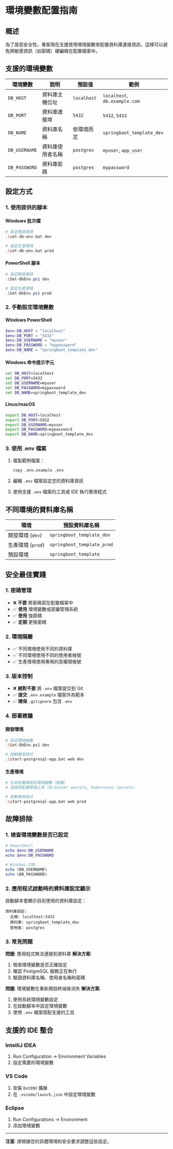 # 環境變數配置指南

## 概述

為了提高安全性，專案現在支援使用環境變數來配置資料庫連接資訊。這樣可以避免將敏感資訊（如密碼）硬編碼在配置檔案中。

## 支援的環境變數

| 環境變數 | 說明 | 預設值 | 範例 |
|---------|------|--------|------|
| `DB_HOST` | 資料庫主機位址 | `localhost` | `localhost`, `db.example.com` |
| `DB_PORT` | 資料庫連接埠 | `5432` | `5432`, `5433` |
| `DB_NAME` | 資料庫名稱 | 依環境而定 | `springboot_template_dev` |
| `DB_USERNAME` | 資料庫使用者名稱 | `postgres` | `myuser`, `app_user` |
| `DB_PASSWORD` | 資料庫密碼 | `postgres` | `mypassword` |

## 設定方式

### 1. 使用提供的腳本

#### Windows 批次檔
```bash
# 設定開發環境
.\set-db-env.bat dev

# 設定生產環境
.\set-db-env.bat prod
```

#### PowerShell 腳本
```powershell
# 設定開發環境
.\Set-DbEnv.ps1 dev

# 設定生產環境
.\Set-DbEnv.ps1 prod
```

### 2. 手動設定環境變數

#### Windows PowerShell
```powershell
$env:DB_HOST = "localhost"
$env:DB_PORT = "5432"
$env:DB_USERNAME = "myuser"
$env:DB_PASSWORD = "mypassword"
$env:DB_NAME = "springboot_template_dev"
```

#### Windows 命令提示字元
```cmd
set DB_HOST=localhost
set DB_PORT=5432
set DB_USERNAME=myuser
set DB_PASSWORD=mypassword
set DB_NAME=springboot_template_dev
```

#### Linux/macOS
```bash
export DB_HOST=localhost
export DB_PORT=5432
export DB_USERNAME=myuser
export DB_PASSWORD=mypassword
export DB_NAME=springboot_template_dev
```

### 3. 使用 .env 檔案

1. 複製範例檔案：
   ```bash
   copy .env.example .env
   ```

2. 編輯 `.env` 檔案設定您的資料庫資訊

3. 使用支援 `.env` 檔案的工具或 IDE 執行應用程式

## 不同環境的資料庫名稱

| 環境 | 預設資料庫名稱 |
|------|----------------|
| 開發環境 (`dev`) | `springboot_template_dev` |
| 生產環境 (`prod`) | `springboot_template_prod` |
| 預設環境 | `springboot_template` |

## 安全最佳實踐

### 1. 密碼管理
- ❌ **不要** 將密碼寫在配置檔案中
- ✅ **使用** 環境變數或密鑰管理系統
- ✅ **使用** 強密碼
- ✅ **定期** 更換密碼

### 2. 環境隔離
- ✅ 不同環境使用不同的資料庫
- ✅ 不同環境使用不同的使用者帳號
- ✅ 生產環境使用專用的高權限帳號

### 3. 版本控制
- ❌ **絕對不要** 將 `.env` 檔案提交到 Git
- ✅ **提交** `.env.example` 檔案作為範本
- ✅ **確保** `.gitignore` 包含 `.env`

### 4. 部署建議

#### 開發環境
```bash
# 設定環境變數
.\Set-DbEnv.ps1 dev

# 啟動應用程式
.\start-postgresql-app.bat web dev
```

#### 生產環境
```bash
# 在系統層級設定環境變數（推薦）
# 或使用配置管理工具（如 Docker secrets, Kubernetes secrets）

# 啟動應用程式
.\start-postgresql-app.bat web prod
```

## 故障排除

### 1. 檢查環境變數是否已設定
```powershell
# PowerShell
echo $env:DB_USERNAME
echo $env:DB_PASSWORD

# Windows CMD
echo %DB_USERNAME%
echo %DB_PASSWORD%
```

### 2. 應用程式啟動時的資料庫設定顯示
啟動腳本會顯示目前使用的資料庫設定：
```
資料庫設定:
  主機: localhost:5432
  資料庫: springboot_template_dev
  使用者: postgres
```

### 3. 常見問題

**問題**: 應用程式無法連接到資料庫
**解決方案**: 
1. 檢查環境變數是否正確設定
2. 確認 PostgreSQL 服務正在執行
3. 驗證資料庫名稱、使用者名稱和密碼

**問題**: 環境變數在重新開啟終端後消失
**解決方案**: 
1. 使用系統環境變數設定
2. 在啟動腳本中設定環境變數
3. 使用 `.env` 檔案搭配支援的工具

## 支援的 IDE 整合

### IntelliJ IDEA
1. Run Configuration → Environment Variables
2. 設定需要的環境變數

### VS Code
1. 安裝 `DotENV` 擴展
2. 在 `.vscode/launch.json` 中設定環境變數

### Eclipse
1. Run Configurations → Environment
2. 添加環境變數

---

**注意**: 請根據您的具體環境和安全要求調整這些設定。
